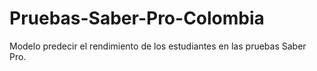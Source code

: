 # Pruebas-Saber-Pro-Colombia
Modelo predecir el rendimiento de los estudiantes en las pruebas Saber Pro.
